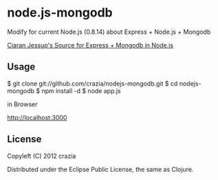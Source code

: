 node.js-mongodb
===========

Modify for current Node.js (0.8.14) about Express + Node.js + Mongodb 

[Ciaran Jessup's Source for Express + Mongodb in Node.js](http://howtonode.org/express-mongodb)


## Usage

$ git clone git://github.com/crazia/nodejs-mongodb.git
$ cd nodejs-mongodb
$ npm install -d 
$ node app.js 

in Browser 

[http://localhost:3000](http://localhost:3000)

## License

Copyleft (C) 2012 crazia 

Distributed under the Eclipse Public License, the same as Clojure.
